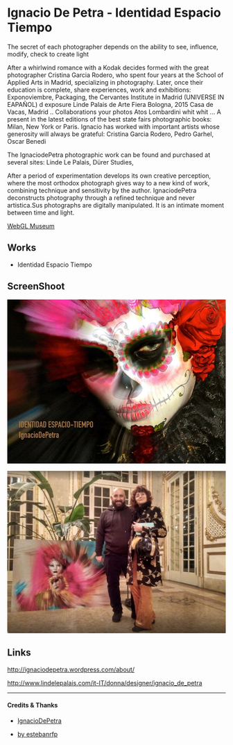 # Ignacio De Petra - Identidad Espacio Tiempo

The secret of each photographer depends on the ability to see, influence, modify, check to create light

After a whirlwind romance with a Kodak decides formed with the great photographer Cristina Garcia Rodero, who spent four years at the School of Applied Arts in Madrid, specializing in photography. Later, once their education is complete, share experiences, work and exhibitions: Exponoviembre, Packaging, the Cervantes Institute in Madrid (UNIVERSE IN EAPAÑOL) d exposure Linde Palais de Arte Fiera Bologna, 2015 Casa de Vacas, Madrid .. Collaborations your photos Atos Lombardini whit whit ... A present in the latest editions of the best state fairs photographic books: Milan, New York or Paris. Ignacio has worked with important artists whose generosity will always be grateful: Cristina Garcia Rodero, Pedro Garhel, Oscar Benedi

The IgnaciodePetra photographic work can be found and purchased at several sites: Linde Le Palais, Dürer Studies, 

After a period of experimentation develops its own creative perception, where the most orthodox photograph gives way to a new kind of work, combining technique and sensitivity by the author. IgnaciodePetra deconstructs photography through a refined technique and never artistica.Sus photographs are digitally manipulated. It is an intimate moment between time and light.

[WebGL Museum](https://estebanrfp.github.io/ignaciodepetra/)

## Works
- Identidad Espacio Tiempo

## ScreenShoot

![identidad espacio tiempo](docs/screenshot.jpg)

![GitHub Logo](docs/ignaciodepetra.jpg)

## Links

http://ignaciodepetra.wordpress.com/about/

http://www.lindelepalais.com/it-IT/donna/designer/ignacio_de_petra


-------------

#### Credits & Thanks
* [IgnacioDePetra](https://estebanrfp.github.io/ignaciodepetra/)

* [by estebanrfp](https://desarrolloactivo.com/)
